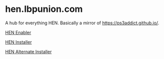# hen.lbpunion.com
A hub for everything HEN. Basically a mirror of https://ps3addict.github.io/.

[HEN Enabler](http://hen.lbpunion.com/enabler)

[HEN Installer](http://hen.lbpunion.com/installer)

[HEN Alternate Installer](http://hen.lbpunion.com/alternate)
